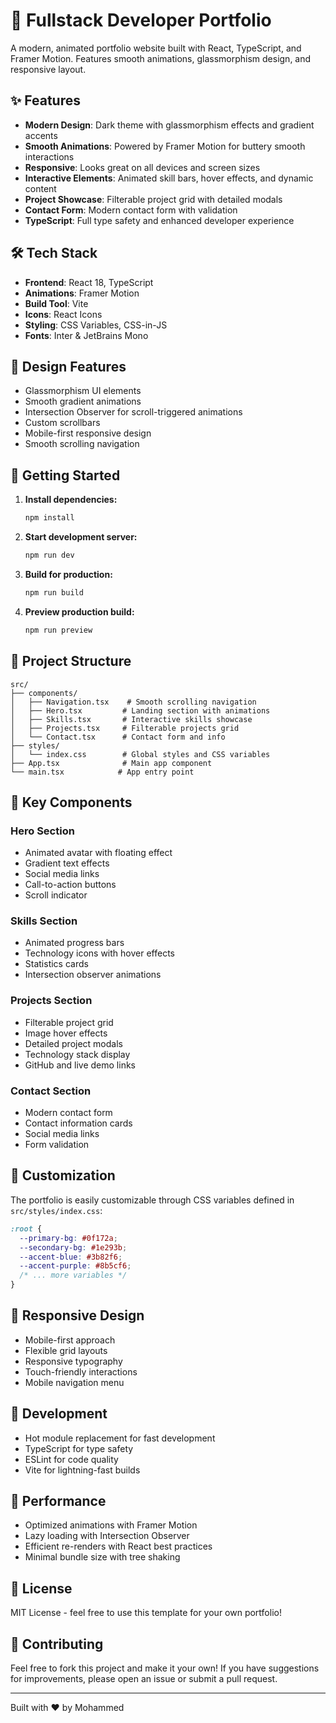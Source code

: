 # 🚀 Fullstack Developer Portfolio

A modern, animated portfolio website built with React, TypeScript, and Framer Motion. Features smooth animations, glassmorphism design, and responsive layout.

## ✨ Features

- **Modern Design**: Dark theme with glassmorphism effects and gradient accents
- **Smooth Animations**: Powered by Framer Motion for buttery smooth interactions
- **Responsive**: Looks great on all devices and screen sizes  
- **Interactive Elements**: Animated skill bars, hover effects, and dynamic content
- **Project Showcase**: Filterable project grid with detailed modals
- **Contact Form**: Modern contact form with validation
- **TypeScript**: Full type safety and enhanced developer experience

## 🛠️ Tech Stack

- **Frontend**: React 18, TypeScript
- **Animations**: Framer Motion
- **Build Tool**: Vite
- **Icons**: React Icons
- **Styling**: CSS Variables, CSS-in-JS
- **Fonts**: Inter & JetBrains Mono

## 🎨 Design Features

- Glassmorphism UI elements
- Smooth gradient animations
- Intersection Observer for scroll-triggered animations
- Custom scrollbars
- Mobile-first responsive design
- Smooth scrolling navigation

## 🚀 Getting Started

1. **Install dependencies:**
   ```bash
   npm install
   ```

2. **Start development server:**
   ```bash
   npm run dev
   ```

3. **Build for production:**
   ```bash
   npm run build
   ```

4. **Preview production build:**
   ```bash
   npm run preview
   ```

## 📁 Project Structure

```
src/
├── components/
│   ├── Navigation.tsx    # Smooth scrolling navigation
│   ├── Hero.tsx         # Landing section with animations
│   ├── Skills.tsx       # Interactive skills showcase
│   ├── Projects.tsx     # Filterable projects grid
│   └── Contact.tsx      # Contact form and info
├── styles/
│   └── index.css        # Global styles and CSS variables
├── App.tsx              # Main app component
└── main.tsx            # App entry point
```

## 🎯 Key Components

### Hero Section
- Animated avatar with floating effect
- Gradient text effects
- Social media links
- Call-to-action buttons
- Scroll indicator

### Skills Section  
- Animated progress bars
- Technology icons with hover effects
- Statistics cards
- Intersection observer animations

### Projects Section
- Filterable project grid
- Image hover effects
- Detailed project modals
- Technology stack display
- GitHub and live demo links

### Contact Section
- Modern contact form
- Contact information cards
- Social media links
- Form validation

## 🎨 Customization

The portfolio is easily customizable through CSS variables defined in `src/styles/index.css`:

```css
:root {
  --primary-bg: #0f172a;
  --secondary-bg: #1e293b;
  --accent-blue: #3b82f6;
  --accent-purple: #8b5cf6;
  /* ... more variables */
}
```

## 📱 Responsive Design

- Mobile-first approach
- Flexible grid layouts
- Responsive typography
- Touch-friendly interactions
- Mobile navigation menu

## 🔧 Development

- Hot module replacement for fast development
- TypeScript for type safety
- ESLint for code quality
- Vite for lightning-fast builds

## 🌟 Performance

- Optimized animations with Framer Motion
- Lazy loading with Intersection Observer
- Efficient re-renders with React best practices
- Minimal bundle size with tree shaking

## 📄 License

MIT License - feel free to use this template for your own portfolio!

## 🤝 Contributing

Feel free to fork this project and make it your own! If you have suggestions for improvements, please open an issue or submit a pull request.

---

Built with ❤️ by Mohammed
